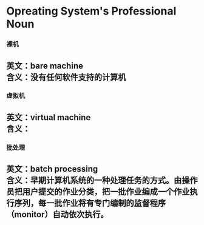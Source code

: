 # Opreating System's Professional Noun  

### 裸机  

英文：bare machine  
含义：没有任何软件支持的计算机  
---
### 虚拟机  

英文：virtual machine  
含义：  
---
### 批处理  

英文：batch processing  
含义：早期计算机系统的一种处理任务的方式。由操作员把用户提交的作业分类，把一批作业编成一个作业执行序列，每一批作业将有专门编制的监督程序（monitor）自动依次执行。  
---
